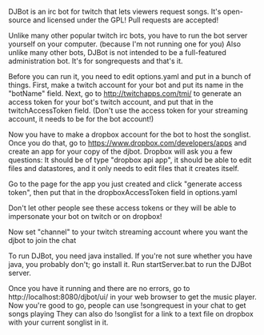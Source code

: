 DJBot is an irc bot for twitch that lets viewers request songs. It's open-source and licensed under the GPL! Pull requests are accepted!

Unlike many other popular twitch irc bots, you have to run the bot server yourself on your computer. (because I'm not running one for you)
Also unlike many other bots, DJBot is not intended to be a full-featured administration bot. It's for songrequests and that's it.

Before you can run it, you need to edit options.yaml and put in a bunch of things.
First, make a twitch account for your bot and put its name in the "botName" field.
Next, go to http://twitchapps.com/tmi/ to generate an access token for your bot's twitch account, and put that in the twitchAccessToken field.
(Don't use the access token for your streaming account, it needs to be for the bot account!)

Now you have to make a dropbox account for the bot to host the songlist. Once you do that, go to https://www.dropbox.com/developers/apps and create an app for your copy of the djbot.
Dropbox will ask you a few questions: It should be of type "dropbox api app", it should be able to edit files and datastores, and it only needs to edit files that it creates itself.

Go to the page for the app you just created and click "generate access token", then put that in the dropboxAccessToken field in options.yaml

Don't let other people see these access tokens or they will be able to impersonate your bot on twitch or on dropbox!

Now set "channel" to your twitch streaming account where you want the djbot to join the chat

To run DJBot, you need java installed. If you're not sure whether you have java, you probably don't; go install it.
Run startServer.bat to run the DJBot server.

Once you have it running and there are no errors, go to http://localhost:8080/djbot/ui/ in your web browser to get the music player.
Now you're good to go, people can use !songrequest <youtube url> in your chat to get songs playing
They can also do !songlist for a link to a text file on dropbox with your current songlist in it.
